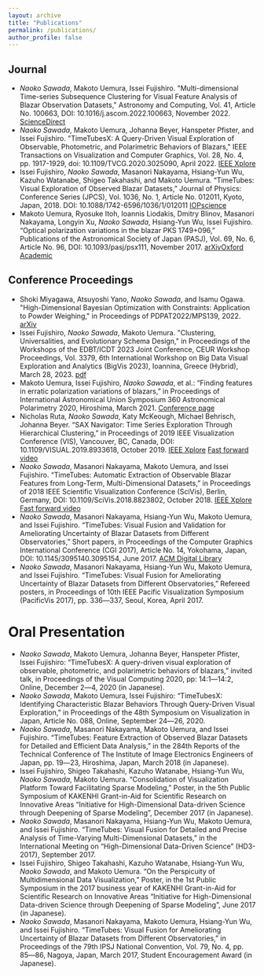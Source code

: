 ```yaml
---
layout: archive
title: "Publications"
permalink: /publications/
author_profile: false
---
```


## Journal
- _Naoko Sawada_, Makoto Uemura, Issei Fujishiro. "Multi-dimensional Time-series Subsequence Clustering for Visual Feature Analysis of Blazar Observation Datasets," Astronomy and Computing, Vol. 41, Article No. 100663, DOI: 10.1016/j.ascom.2022.100663,  November 2022. [ScienceDirect](https://www.sciencedirect.com/science/article/abs/pii/S2213133722000774)
- _Naoko Sawada_, Makoto Uemura, Johanna Beyer, Hanspeter Pfister, and Issei Fujishiro. "TimeTubesX: A Query-Driven Visual Exploration of Observable, Photometric, and Polarimetric Behaviors of Blazars," IEEE Transactions on Visualization and Computer Graphics, Vol. 28, No. 4, pp. 1917-1929, doi: 10.1109/TVCG.2020.3025090, April 2022. [IEEE Xplore](https://ieeexplore.ieee.org/abstract/document/9200781)
- Issei Fujishiro, _Naoko Sawada_, Masanori Nakayama, Hsiang-Yun Wu, Kazuho Watanabe, Shigeo Takahashi, and Makoto Uemura. “TimeTubes: Visual Exploration of Observed Blazar Datasets,” Journal of Physics: Conference Series (JPCS), Vol. 1036, No. 1, Article No. 012011, Kyoto, Japan, 2018. DOI: 10.1088/1742-6596/1036/1/012011 [IOPscience](http://iopscience.iop.org/article/10.1088/1742-6596/1036/1/012011)
- Makoto Uemura, Ryosuke Itoh, Ioannis Liodakis, Dmitry Blinov, Masanori Nakayama, Longyin Xu, _Naoko Sawada_, Hsiang-Yun Wu, Issei Fujishiro. “Optical polarization variations in the blazar PKS 1749+096,” Publications of the Astronomical Society of Japan (PASJ), Vol. 69, No. 6, Article No. 96, DOI: 10.1093/pasj/psx111, November 2017. [arXiv](https://arxiv.org/abs/1709.02524)[Oxford Academic](https://academic.oup.com/pasj/article/69/6/96/4609697)

## Conference Proceedings
- Shoki Miyagawa, Atsuyoshi Yano, _Naoko Sawada_, and Isamu Ogawa. "High-Dimensional Bayesian Optimization with Constraints: Application to Powder Weighing," in Proceedings of PDPAT2022/MPS139, 2022. [arXiv](https://arxiv.org/abs/2206.05988)
- Issei Fujishiro, _Naoko Sawada_, Makoto Uemura. "Clustering, Universalities, and Evolutionary Schema Design," in Proceedings of the Workshops of the EDBT/ICDT 2023 Joint Conference, CEUR Workshop Proceedings, Vol. 3379, 6th International Workshop on Big Data Visual Exploration and Analytics (BigVis 2023), Ioannina, Greece (Hybrid), March 28, 2023. [pdf](https://ceur-ws.org/Vol-3379/BigVis2023_702.pdf)
- Makoto Uemura, Issei Fujishiro, _Naoko Sawada_, et al.: “Finding features in erratic polarization variations of blazars,” in Proceedings of International Astronomical Union Symposium 360 Astronomical Polarimetry 2020, Hiroshima, March 2021. [Conference page](https://astropol2020-iau.jp/)
- Nicholas Ruta, _Naoko Sawada_, Katy McKeough, Michael Behrisch, Johanna Beyer. “SAX Navigator: Time Series Exploration Through Hierarchical Clustering,” in Proceedings of 2019 IEEE Visualization Conference (VIS), Vancouver, BC, Canada, DOI: 10.1109/VISUAL.2019.8933618, October 2019. [IEEE Xplore](https://ieeexplore.ieee.org/document/8933618) [Fast forward video](https://vimeo.com/364567202)
- _Naoko Sawada_, Masanori Nakayama, Makoto Uemura, and Issei Fujishiro. “TimeTubes: Automatic Extraction of Observable Blazar Features from Long-Term, Multi-Dimensional Datasets,” in Proceedings of 2018 IEEE Scientific Visualization Conference (SciVis), Berlin, Germany, DOI: 10.1109/SciVis.2018.8823802, October 2018. [IEEE Xplore](https://ieeexplore.ieee.org/document/8823802) [Fast forward video](https://vimeo.com/290328934)
- _Naoko Sawada_, Masanori Nakayama, Hsiang-Yun Wu, Makoto Uemura, and Issei Fujishiro. “TimeTubes: Visual Fusion and Validation for Ameliorating Uncertainty of Blazar Datasets from Different Observatories,” Short papers, in Proceedings of the Computer Graphics International Conference (CGI 2017), Article No. 14, Yokohama, Japan, DOI: 10.1145/3095140.3095154, June 2017. [ACM Digital Library](http://dl.acm.org/citation.cfm?id=3095154)
- _Naoko Sawada_, Masanori Nakayama, Hsiang-Yun Wu, Makoto Uemura, and Issei Fujishiro. “TimeTubes: Visual Fusion for Ameliorating Uncertainty of Blazar Datasets from Different Observatories,” Refereed posters, in Proceedings of 10th IEEE Pacific Visualization Symposium (PacificVis 2017), pp. 336―337, Seoul, Korea, April 2017.

# Oral Presentation
- _Naoko Sawada_, Makoto Uemura, Johanna Beyer, Hanspeter Pfister, Issei Fujishiro: “TimeTubesX: A query-driven visual exploration of observable, photometric, and polarimetric behaviors of blazars,” invited talk, in Proceedings of the Visual Computing 2020, pp: 14:1―14:2, Online, December 2―4, 2020 (in Japanese).
- _Naoko Sawada_, Makoto Uemura, Issei Fujishiro: “TimeTubesX: Identifying Characteristic Blazar Behaviors Through Query-Driven Visual Exploration,” in Proceedings of the 48th Symposium on Visualization in Japan, Article No. 088, Online, September 24―26, 2020.
- _Naoko Sawada_, Masanori Nakayama, Makoto Uemura, and Issei Fujishiro. “TimeTubes: Feature Extraction of Observed Blazar Datasets for Detailed and Efficient Data Analysis,” in the 284th Reports of the Technical Conference of The Institute of Image Electronics Engineers of Japan, pp. 19―23, Hiroshima, Japan, March 2018 (in Japanese).
- Issei Fujishiro, Shigeo Takahashi, Kazuho Watanabe, Hsiang-Yun Wu, _Naoko Sawada_, Makoto Uemura. “Consolidation of Visualization Platform Toward Facilitating Sparse Modeling,” Poster, in the 5th Public Symposium of KAKENHI Grant-in-Aid for Scientific Research on Innovative Areas “Initiative for High-Dimensional Data-driven Science through Deepening of Sparse Modeling”, December 2017 (in Japanese).
- _Naoko Sawada_, Masanori Nakayama, Hsiang-Yun Wu, Makoto Uemura, and Issei Fujishiro. “TimeTubes: Visual Fusion for Detailed and Precise Analysis of Time-Varying Multi-Dimensional Datasets,” in the International Meeting on “High-Dimensional Data-Driven Science” (HD3-2017), September 2017.
- Issei Fujishiro, Shigeo Takahashi, Kazuho Watanabe, Hsiang-Yun Wu, _Naoko Sawada_, and Makoto Uemura. “On the Perspicuity of Multidimensional Data Visualization,” Poster, in the 1st Public Symposium in the 2017 business year of KAKENHI Grant-in-Aid for Scientific Research on Innovative Areas “Initiative for High-Dimensional Data-driven Science through Deepening of Sparse Modeling”, June 2017 (in Japanese).
- _Naoko Sawada_, Masanori Nakayama, Makoto Uemura, Hsiang-Yun Wu, and Issei Fujishiro. “TimeTubes: Visual Fusion for Ameliorating Uncertainty of Blazar Datasets from Different Observatories,” in Proceedings of the 79th IPSJ National Convention, Vol. 79, No. 4, pp. 85―86, Nagoya, Japan, March 2017, Student Encouragement Award (in Japanese).
